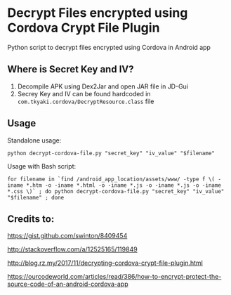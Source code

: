 # Decrypt Files encrypted using Cordova Crypt File Plugin
Python script to decrypt files encrypted using Cordova in Android app

## Where is Secret Key and IV?

1. Decompile APK using Dex2Jar and open JAR file in JD-Gui
2. Secrey Key and IV can be found hardcoded in `com.tkyaki.cordova/DecryptResource.class` file

## Usage

Standalone usage:

```python decrypt-cordova-file.py "secret_key" "iv_value" "$filename"```

Usage with Bash script:

```for filename in `find /android_app_location/assets/www/ -type f \( -iname *.htm -o -iname *.html -o -iname *.js -o -iname *.js -o -iname *.css \)` ; do python decrypt-cordova-file.py "secret_key" "iv_value" "$filename" ; done```

## Credits to:
https://gist.github.com/swinton/8409454

http://stackoverflow.com/a/12525165/119849

http://blog.rz.my/2017/11/decrypting-cordova-crypt-file-plugin.html

https://ourcodeworld.com/articles/read/386/how-to-encrypt-protect-the-source-code-of-an-android-cordova-app
